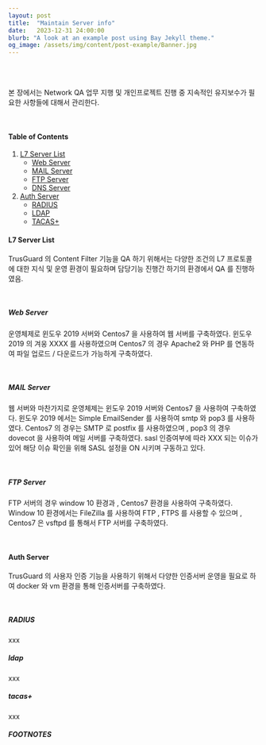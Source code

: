 ```yaml
---
layout: post
title:  "Maintain Server info"
date:   2023-12-31 24:00:00
blurb: "A look at an example post using Bay Jekyll theme."
og_image: /assets/img/content/post-example/Banner.jpg
---
```

<br />
<br />


본 장에서는 Network QA 업무 지행 및 개인프로젝트 진행 중 지속적인 유지보수가 필요한 사항들에 대해서 관리한다. 

<br />


#### Table of Contents
1. [L7 Server List](#l7-server-list)
    * [Web Server](#web-server)
    * [MAIL Server](#mail-server)
    * [FTP Server](#ftp-server)
    * [DNS Server](#dns-server)
2. [Auth Server](#auth-server)
    * [RADIUS](#radius)
    * [LDAP](#ldap)
    * [TACAS+](#tacas+)

#### L7 Server List
TrusGuard 의 Content Filter 기능을 QA 하기 위해서는 다양한 조건의 L7 프로토콜에 대한 지식 및 운영 환경이 필요하며 담당기능 진행간 하기의 환경에서 QA 를 진행하였음. 

<br />

##### Web Server 
 운영체제로 윈도우 2019 서버와 Centos7 을 사용하여 웹 서버를 구축하였다. 
 윈도우 2019 의 겨웅 XXXX 를 사용하였으며 Centos7 의 경우 Apache2 와 PHP 를 연동하여 파일 업로드 / 다운로드가 가능하게 구축하였다. 
 
<br />

##### MAIL Server
 웹 서버와 마찬가지로 운영체제는 윈도우 2019 서버와 Centos7 을 사용하여 구축하였다. 
 윈도우 2019 에서는 Simple EmailSender 를 사용하여 smtp 와 pop3 를 사용하였다. 
 Centos7 의 경우는 SMTP 로 postfix 를 사용하였으며 , pop3 의 경우 dovecot 을 사용하여 메일 서버를 구축하였다. 
 sasl 인증여부에 따라 XXX 되는 이슈가 있어 해당 이슈 확인을 위해 SASL 설정을 ON 시키며 구동하고 있다. 

<br />

##### FTP Server
 FTP 서버의 경우 window 10 환경과 , Centos7 환경을 사용하여 구축하였다. 
 Window 10 환경에서는 FileZilla 를 사용하여 FTP , FTPS 를 사용할 수 있으며 , Centos7 은 vsftpd 를 통해서 FTP 서버를 구축하였다. 

<br />

#### Auth Server 
 TrusGuard 의 사용자 인증 기능을 사용하기 위해서 다양한 인증서버 운영을 필요로 하여 docker 와 vm 환경을 통해 인증서버를 구축하였다. 

<br />

##### RADIUS
 xxx
<br />

##### ldap
 xxx
<br />

##### tacas+
 xxx
<br />

##### FOOTNOTES

[^1]: This is a note!
